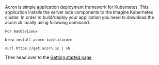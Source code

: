 Acron is  simple application deployment framework for Kubernetes. This application installs the server side components to the Imagine Kubernetes cluster. In order to build/deploy your application you need to download the acorn cli locally using following command.

```
For macOS/Linux

brew install acorn-io/cli/acorn
```

```shell
curl https://get.acorn.io | sh
```

Then head over to the [Getting started page](https://docs.acorn.io/getting-started)

